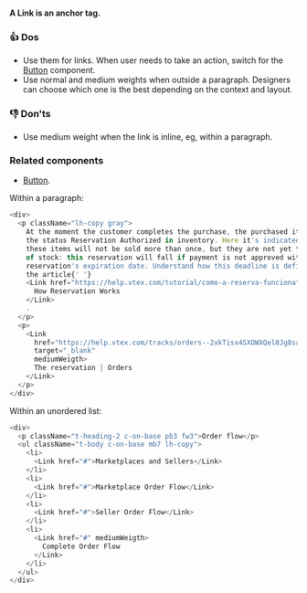 #### A Link is an anchor tag.

### 👍 Dos

- Use them for links. When user needs to take an action, switch for the <a href="#/Components/Forms/Button">Button</a> component.
- Use normal and medium weights when outside a paragraph. Designers can choose which one is the best depending on the context and layout.

### 👎 Don'ts

- Use medium weight when the link is inline, eg, within a paragraph.

### Related components

- <a href="#/Components/Forms/Button">Button</a>.

Within a paragraph:

```js
<div>
  <p className="lh-copy gray">
    At the moment the customer completes the purchase, the purchased items go to
    the status Reservation Authorized in inventory. Here it's indicated that
    these items will not be sold more than once, but they are not yet taken out
    of stock: this reservation will fall if payment is not approved within the
    reservation's expiration date. Understand how this deadline is defined in
    the article{' '}
    <Link href="https://help.vtex.com/tutorial/como-a-reserva-funciona">
      How Reservation Works
    </Link>
    .
  </p>
  <p>
    <Link
      href="https://help.vtex.com/tracks/orders--2xkTisx4SXOWXQel8Jg8sa/6axzVCJECyHPGHzYjWDR52"
      target="_blank"
      mediumWeigth>
      The reservation | Orders
    </Link>
  </p>
</div>
```

Within an unordered list:

```js
<div>
  <p className="t-heading-2 c-on-base pb3 fw3">Order flow</p>
  <ul className="t-body c-on-base mb7 lh-copy">
    <li>
      <Link href="#">Marketplaces and Sellers</Link>
    </li>
    <li>
      <Link href="#">Marketplace Order Flow</Link>
    </li>
    <li>
      <Link href="#">Seller Order Flow</Link>
    </li>
    <li>
      <Link href="#" mediumWeigth>
        Complete Order Flow
      </Link>
    </li>
  </ul>
</div>
```
